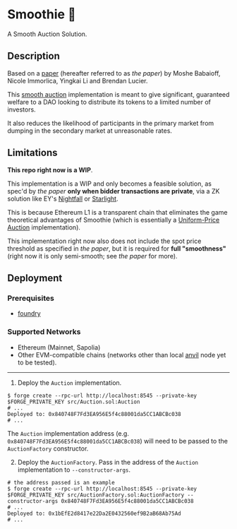 # Smoothie 🍹

A Smooth Auction Solution.

## Description

Based on a [paper](https://arxiv.org/abs/2107.05853) (hereafter referred to as *the paper*) by Moshe Babaioff, Nicole Immorlica, Yingkai Li and Brendan Lucier.

This [smooth auction](https://www.tifr.res.in/~abhishek.sinha/files/Smooth_Games.pdf) implementation is meant to give significant, guaranteed welfare to a DAO looking to distribute its tokens to a limited number of investors.

It also reduces the likelihood of participants in the primary market from dumping in the secondary market at unreasonable rates.

## Limitations

**This repo right now is a WIP**.

This implementation is a WIP and only becomes a feasible solution, as spec'd by *the paper* **only when bidder transactions are private**, via a ZK solution like EY's [Nightfall](https://github.com/EYBlockchain/nightfall_3) or [Starlight](https://github.com/EYBlockchain/starlight).

This is because Ethereum L1 is a transparent chain that eliminates the game theoretical advantages of Smoothie (which is essentially a [Uniform-Price Auction](https://wikiless.tiekoetter.com/wiki/Multiunit_auction?lang=en#Uniform_price_auction) implementation).

This implementation right now also does not include the spot price threshold as specified in *the paper*, but it is required for **full "smoothness"** (right now it is only semi-smooth; see *the paper* for more).

## Deployment

### Prerequisites

- [foundry](https://book.getfoundry.sh/)

### Supported Networks

- Ethereum (Mainnet, Sapolia)
- Other EVM-compatible chains (networks other than local [anvil](https://book.getfoundry.sh/reference/anvil/) node yet to be tested).

---

1. Deploy the `Auction` implementation.

```console
$ forge create --rpc-url http://localhost:8545 --private-key $FORGE_PRIVATE_KEY src/Auction.sol:Auction
# ...
Deployed to: 0x840748F7Fd3EA956E5f4c88001da5CC1ABCBc038
# ...
```

The `Auction` implementation address (e.g. `0x840748F7Fd3EA956E5f4c88001da5CC1ABCBc038`) will need to be passed to the `AuctionFactory` constructor.

2. Deploy the `AuctionFactory`. Pass in the address of the `Auction` implementation to `--constructor-args`.

```console
# the address passed is an example
$ forge create --rpc-url http://localhost:8545 --private-key $FORGE_PRIVATE_KEY src/AuctionFactory.sol:AuctionFactory --constructor-args 0x840748F7Fd3EA956E5f4c88001da5CC1ABCBc038
# ...
Deployed to: 0x1bEfE2d8417e22Da2E0432560ef9B2aB68Ab75Ad
# ...
```
